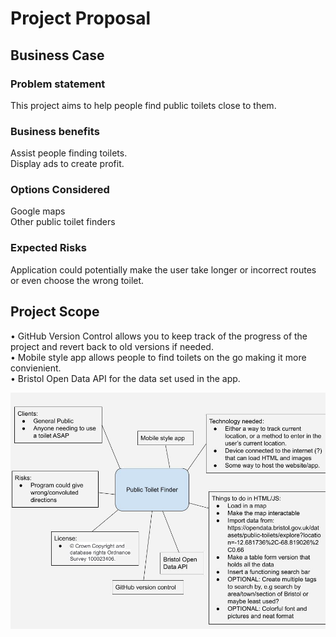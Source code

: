 # Project Proposal

## Business Case

### Problem statement
This project aims to help people find public toilets close to them.

### Business benefits
Assist people finding toilets.<br>
Display ads to create profit.<br>

### Options Considered
Google maps<br>
Other public toilet finders

### Expected Risks
Application could potentially make the user take longer or incorrect routes or even choose the wrong toilet.

## Project Scope
• GitHub Version Control allows you to keep track of the progress of the project and revert back to old versions if needed.<br>
• Mobile style app allows people to find toilets on the go making it more convienient.<br>
• Bristol Open Data API for the data set used in the app.<br>

![Insert your Context Diagram Here](images/ProjectHTML.jpg)

